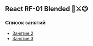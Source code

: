 ## React RF-01 Blended 🔨⚔😉

### Список занятий

- [Занятие 2](https://github.com/josserden/react-rf01/tree/lesson-02)
- [Занятие 3](https://github.com/josserden/react-rf01/tree/lesson-02)
